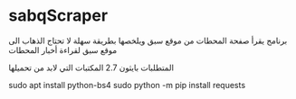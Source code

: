 # sabqScraper

برنامج يقرأ صفحة المحطات من موقع سبق ويلخصها بطريقة سهلة 
لا تحتاج الذهاب الى موقع سبق لقراءة أخبار المحطات 

المتطلبات
بايثون 2.7 
المكتبات التي لابد من تحميلها 

sudo apt install python-bs4 
sudo python -m pip install requests 




